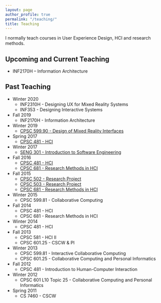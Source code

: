 ```yaml
---
layout: page
author_profile: true
permalink: "/teaching/"
title: Teaching
---
```


I normally teach courses in User Experience Design, HCI and research methods.

## Upcoming and Current Teaching
* INF2170H – Information Architecture

## Past Teaching
* Winter 2020
	* INF2310H - Designing UX for Mixed Reality Systems
	* INF353 - Designing Interactive Systems
* Fall 2019
	* INF2170H - Information Architecture
* Winter 2019
	* [CPSC 599.90 - Design of Mixed Reality Interfaces](https://hcitang.github.io/599.90/)
* Spring 2017
	* [CPSC 481 - HCI](https://hcitang.github.io/481/)
* Winter 2017
	* [SENG 301 - Introduction to Software Engineering](https://hcitang.github.io/seng301/)
* Fall 2016
	* [CPSC 481 - HCI](https://github.com/hcitang/481/tree/2016F)
	* [CPSC 681 - Research Methods in HCI](https://hcitang.github.io/681/#!index.md)
* Fall 2015
	* [CPSC 502 - Research Project](https://hcitang.github.io/502/#!index.md)
	* [CPSC 503 - Research Project](https://hcitang.github.io/502/#!index.md)
	* [CPSC 681 - Research Methods in HCI](https://hcitang.github.io/681/#!index.md)
* Winter 2015
	* CPSC 599.81 - Collaborative Computing
* Fall 2014
	* CPSC 481 - HCI
	* CPSC 681 - Research Methods in HCI
* Winter 2014
	* CPSC 481 - HCI
* Fall 2013
	* CPSC 581 - HCI II
	* CPSC 601.25 - CSCW & PI
* Winter 2013
	* CPSC 599.81 - Interactive Collaborative Computing
	* CPSC 601.25 - Collaborative Computing and Personal Informatics
* Fall 2012
	* CPSC 481 - Introduction to Human-Computer Interaction
* Winter 2012
	* CPSC 601 L10 Topic 25 - Collaborative Computing and Personal Informatics
* Spring 2011
	* CS 7460 - CSCW